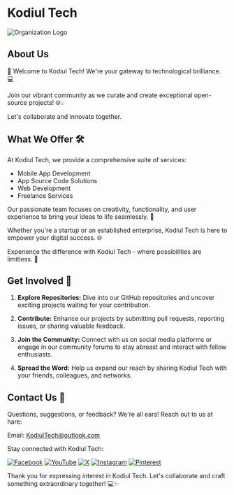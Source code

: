 # Kodiul Tech 

![Organization Logo](https://github.com/Kodiul-Tech/.github/assets/172464388/f56e9e7c-c827-42d5-8500-c795c94983a0)

## About Us

🌟 Welcome to Kodiul Tech! We're your gateway to technological brilliance. 💻

Join our vibrant community as we curate and create exceptional open-source projects! 🌐💡

Let's collaborate and innovate together.

## What We Offer 🛠️

At Kodiul Tech, we provide a comprehensive suite of services:
- Mobile App Development
- App Source Code Solutions
- Web Development
- Freelance Services
 
Our passionate team focuses on creativity, functionality, and user experience to bring your ideas to life seamlessly. 🌟

Whether you're a startup or an established enterprise, Kodiul Tech is here to empower your digital success. 🌐

Experience the difference with Kodiul Tech - where possibilities are limitless. 🚀

## Get Involved 🤝

1. **Explore Repositories:** Dive into our GitHub repositories and uncover exciting projects waiting for your contribution.
   
2. **Contribute:** Enhance our projects by submitting pull requests, reporting issues, or sharing valuable feedback.

3. **Join the Community:** Connect with us on social media platforms or engage in our community forums to stay abreast and interact with fellow enthusiasts.

4. **Spread the Word:** Help us expand our reach by sharing Kodiul Tech with your friends, colleagues, and networks.

## Contact Us 📧

Questions, suggestions, or feedback? We're all ears! Reach out to us at hare:

Email: KodiulTech@outlook.com


Stay connected with Kodiul Tech:

[![Facebook](https://img.shields.io/badge/-Facebook-1877F2?style=for-the-badge&logo=facebook&logoColor=white)](https://www.facebook.com/KodiulTech/)
[![YouTube](https://img.shields.io/badge/-YouTube-FF0000?style=for-the-badge&logo=youtube&logoColor=white)](https://www.youtube.com/@KodiulTech)
[![X](https://img.shields.io/badge/-Twitter-1DA1F2?style=for-the-badge&logo=twitter&logoColor=white)](https://x.com/KodiulTech)
[![Instagram](https://img.shields.io/badge/-Instagram-E4405F?style=for-the-badge&logo=instagram&logoColor=white)](https://www.instagram.com/kodiultech/)
[![Pinterest](https://img.shields.io/badge/-Pinterest-BD081C?style=for-the-badge&logo=pinterest&logoColor=white)](https://www.pinterest.com/KodiulTech/)



Thank you for expressing interest in Kodiul Tech. Let's collaborate and craft something extraordinary together! 💻✨
